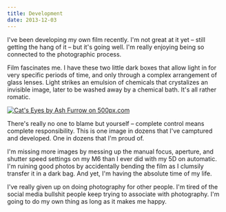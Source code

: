 ```yaml
---
title: Development
date: 2013-12-03
---
```


I've been developing my own film recently. I'm not great at it yet – still getting the hang of it – but it's going well. I'm really enjoying being so connected to the photographic process.

Film fascinates me. I have these two little dark boxes that allow light in for very specific periods of time, and only through a complex arrangement of glass lenses. Light strikes an emulsion of chemicals that crystalizes an invisible image, later to be washed away by a chemical bath. It's all rather romatic.

[![Cat's Eyes by Ash Furrow on 500px.com](https://ppcdn.500px.org/53774114/2fa691b358abdae27986d34d2070cf4d0b6cffe8/4.jpg)](http://500px.com/photo/53774114)

There's really no one to blame but yourself – complete control means complete responsibility. This is one image in dozens that I've camptured and developed. One in dozens that I'm proud of.

I'm missing more images by messing up the manual focus, aperture, and shutter speed settings on my M6 than I ever did with my 5D on automatic. I'm ruining good photos by accidentally bending the film as I clumsily transfer it in a dark bag. And yet, I'm having the absolute time of my life.

I've really given up on doing photography for other people. I'm tired of the social media bullshit people keep trying to associate with photography. I'm going to do my own thing as long as it makes me happy.

